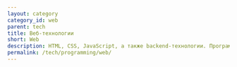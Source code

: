 ```yaml
---
layout: category
category_id: web
parent: tech
title: Веб-технологии
short: Web
description: HTML, CSS, JavaScript, а также backend-технологии. Программирование и не только.
permalink: /tech/programming/web/
---
```

